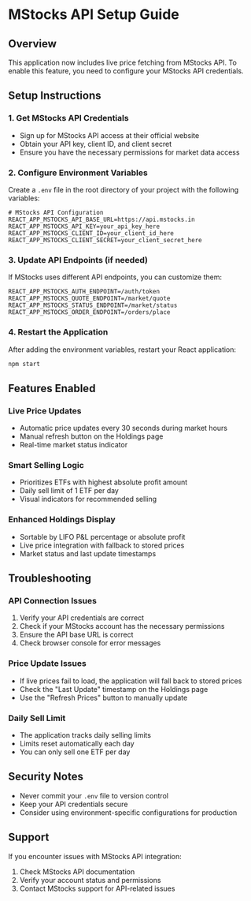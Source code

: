 # MStocks API Setup Guide

## Overview
This application now includes live price fetching from MStocks API. To enable this feature, you need to configure your MStocks API credentials.

## Setup Instructions

### 1. Get MStocks API Credentials
- Sign up for MStocks API access at their official website
- Obtain your API key, client ID, and client secret
- Ensure you have the necessary permissions for market data access

### 2. Configure Environment Variables
Create a `.env` file in the root directory of your project with the following variables:

```env
# MStocks API Configuration
REACT_APP_MSTOCKS_API_BASE_URL=https://api.mstocks.in
REACT_APP_MSTOCKS_API_KEY=your_api_key_here
REACT_APP_MSTOCKS_CLIENT_ID=your_client_id_here
REACT_APP_MSTOCKS_CLIENT_SECRET=your_client_secret_here
```

### 3. Update API Endpoints (if needed)
If MStocks uses different API endpoints, you can customize them:

```env
REACT_APP_MSTOCKS_AUTH_ENDPOINT=/auth/token
REACT_APP_MSTOCKS_QUOTE_ENDPOINT=/market/quote
REACT_APP_MSTOCKS_STATUS_ENDPOINT=/market/status
REACT_APP_MSTOCKS_ORDER_ENDPOINT=/orders/place
```

### 4. Restart the Application
After adding the environment variables, restart your React application:

```bash
npm start
```

## Features Enabled

### Live Price Updates
- Automatic price updates every 30 seconds during market hours
- Manual refresh button on the Holdings page
- Real-time market status indicator

### Smart Selling Logic
- Prioritizes ETFs with highest absolute profit amount
- Daily sell limit of 1 ETF per day
- Visual indicators for recommended selling

### Enhanced Holdings Display
- Sortable by LIFO P&L percentage or absolute profit
- Live price integration with fallback to stored prices
- Market status and last update timestamps

## Troubleshooting

### API Connection Issues
1. Verify your API credentials are correct
2. Check if your MStocks account has the necessary permissions
3. Ensure the API base URL is correct
4. Check browser console for error messages

### Price Update Issues
- If live prices fail to load, the application will fall back to stored prices
- Check the "Last Update" timestamp on the Holdings page
- Use the "Refresh Prices" button to manually update

### Daily Sell Limit
- The application tracks daily selling limits
- Limits reset automatically each day
- You can only sell one ETF per day

## Security Notes
- Never commit your `.env` file to version control
- Keep your API credentials secure
- Consider using environment-specific configurations for production

## Support
If you encounter issues with MStocks API integration:
1. Check MStocks API documentation
2. Verify your account status and permissions
3. Contact MStocks support for API-related issues 